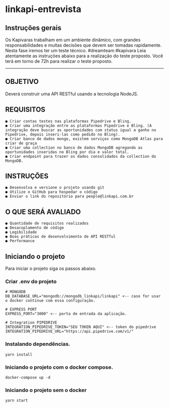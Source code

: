 # linkapi-entrevista

## Instruções gerais
Os Kapivaras trabalham em um ambiente dinâmico, com grandes responsabilidades e muitas decisões que devem ser tomadas rapidamente. Nesta fase iremos ter um teste técnico. #dreamteam #kapivara
Leia atentamente as instruções abaixo para a realização do teste proposto.
Você terá em torno de 72h para realizar o teste proposto.
_____________________________________________

## OBJETIVO
Deverá construir uma API RESTful usando a tecnologia NodeJS.


## REQUISITOS
    ● Criar contas testes nas plataformas Pipedrive e Bling.
    ● Criar uma integração entre as plataformas Pipedrive e Bling. (A integração deve buscar as oportunidades com status igual a ganho no Pipedrive, depois inseri-las como pedido no Bling).
    ● Criar banco de dados mongo, existem serviços como MongoDB Atlas para criar de graça
    ● Criar uma collection no banco de dados MongoDB agregando as oportunidades inseridas no Bling por dia e valor total.
    ● Criar endpoint para trazer os dados consolidados da collection do MongoDB.

## INSTRUÇÕES
    ● Desenvolva e versione o projeto usando git
    ● Utilize o GitHub para hospedar o código
    ● Enviar o link do repositório para people@linkapi.com.br

## O QUE SERÁ AVALIADO
    ● Quantidade de requisitos realizados
    ● Desacoplamento de código
    ● Legibilidade
    ● Boas práticas de desenvolvimento de API RESTful
    ● Performance


## Iniciando o projeto

Para iniciar o projeto siga os passos abaixo.

### Criar .env do projeto

```dotenv
# MONGODB
DB_DATABASE_URL="mongodb://mongodb_linkapi/linkapi" <-- caso for usar o docker continue com essa configuração.

# EXPRESS PORT
EXPRESS_PORT="3000" <-- porta de entrada da aplicação. 

# Integration PIPEDRIVE
INTEGRATION_PIPEDRIVE_TOKEN="SEU TOKEN AQUI" <-- token do pipedrive
INTEGRATION_PIPEDRIVE_URL="https://api.pipedrive.com/v1/"
```

### Instalando dependências.

```shell
yarn install
```

### Iniciando o projeto com o docker compose.
```shell
docker-compose up -d
```

### Iniciando o projeto sem o docker

```shell
yarn start
```